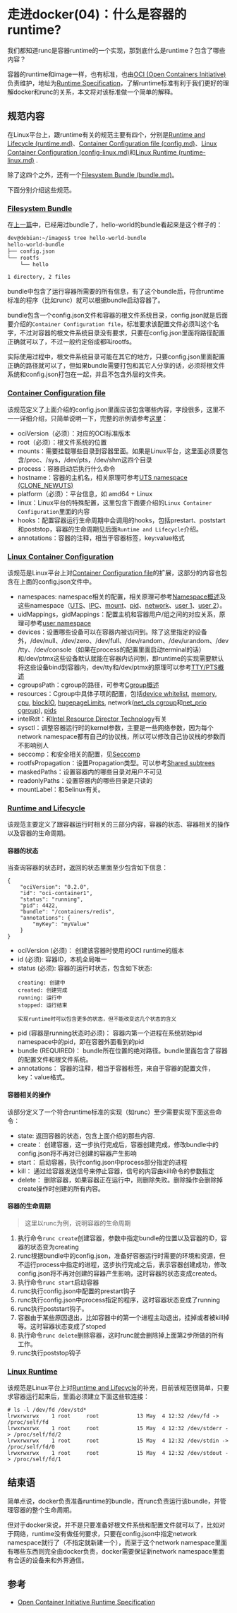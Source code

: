 # 走进docker(04)：什么是容器的runtime?

我们都知道runc是容器runtime的一个实现，那到底什么是runtime？包含了哪些内容？

容器的runtime和image一样，也有标准，也由[OCI (Open Containers Initiative)](https://www.opencontainers.org/)负责维护，地址为[Runtime Specification](https://github.com/opencontainers/runtime-spec/blob/master/spec.md)，了解runtime标准有利于我们更好的理解docker和runc的关系，本文将对该标准做一个简单的解释。

## 规范内容
在Linux平台上，跟runtime有关的规范主要有四个，分别是[Runtime and Lifecycle (runtime.md)](https://github.com/opencontainers/runtime-spec/blob/master/runtime.md)、[Container Configuration file (config.md)](https://github.com/opencontainers/runtime-spec/blob/master/config.md)、[Linux Container Configuration (config-linux.md)](https://github.com/opencontainers/runtime-spec/blob/master/config-linux.md)和[Linux Runtime (runtime-linux.md)](https://github.com/opencontainers/runtime-spec/blob/master/runtime-linux.md) .

除了这四个之外，还有一个[Filesystem Bundle (bundle.md)](https://github.com/opencontainers/runtime-spec/blob/master/bundle.md)。

下面分别介绍这些规范。

### [Filesystem Bundle](https://github.com/opencontainers/runtime-spec/blob/master/bundle.md)
在[上一篇](003_run_hello_world_without_docker.md)中，已经用过bundle了，hello-world的bundle看起来是这个样子的：
```bash
dev@debian:~/images$ tree hello-world-bundle
hello-world-bundle
├── config.json
└── rootfs
    └── hello

1 directory, 2 files
```

bundle中包含了运行容器所需要的所有信息，有了这个bundle后，符合runtime标准的程序（比如runc）就可以根据bundle启动容器了。

bundle包含一个config.json文件和容器的根文件系统目录，config.json就是后面要介绍的```Container Configuration file```，标准要求该配置文件必须叫这个名字，不过对容器的根文件系统目录没有要求，只要在config.json里面将路径配置正确就可以了，不过一般约定俗成都叫rootfs。

实际使用过程中，根文件系统目录可能在其它的地方，只要config.json里面配置正确的路径就可以了，但如果bundle需要打包和其它人分享的话，必须将根文件系统和config.json打包在一起，并且不包含外层的文件夹。

### [Container Configuration file](https://github.com/opencontainers/runtime-spec/blob/master/config.md)
该规范定义了上面介绍的config.json里面应该包含哪些内容，字段很多，这里不一一详细介绍，只简单说明一下，完整的示例请参考[这里](https://github.com/opencontainers/runtime-spec/blob/master/config.md#configuration-schema-example)：

* ociVersion（必须）：对应的OCI标准版本
* root（必须）：根文件系统的位置
* mounts：需要挂载哪些目录到容器里面。如果是Linux平台，这里面必须要包含/proc、/sys，/dev/pts，/dev/shm这四个目录
* process：容器启动后执行什么命令
* hostname：容器的主机名，相关原理可参考[UTS namespace (CLONE_NEWUTS)](/container/namesapce/002_namespace_uts.md)
* platform（必须）：平台信息，如 amd64 + Linux
* linux：Linux平台的特殊配置，这里包含下面要介绍的```Linux Container Configuration```里面的内容
* hooks：配置容器运行生命周期中会调用的hooks，包括prestart、poststart和poststop，容器的生命周期见后面```Runtime and Lifecycle```介绍。
* annotations：容器的注释，相当于容器标签，key:value格式

### [Linux Container Configuration](https://github.com/opencontainers/runtime-spec/blob/master/config-linux.md)
该规范是Linux平台上对[Container Configuration file](https://github.com/opencontainers/runtime-spec/blob/master/config.md)的扩展，这部分的内容也包含在上面的config.json文件中。

* namespaces: namespace相关的配置，相关原理可参考[Namespace概述](/container/namespace/001_namespace_introduction.md)及这些namespace（[UTS](/container/namespace/002_namespace_uts.md)、[IPC](/container/namespace/003_namespace_ipc.md)、[mount](/container/namespace/004_namespace_mount.md)、[pid](/container/namespace/005_namespace_pid.md)、[network](/container/namespace/006_namespace_network.md)、[user 1](/container/namespace/007_namespace_user_01.md)、[user 2](/container/namespace/008_namespace_user_02.md)）。
* uidMappings，gidMappings：配置主机和容器用户/组之间的对应关系，原理可参考[user namespace](/container/namespace/007_namespace_user_01.md)
* devices：设置哪些设备可以在容器内被访问到。除了这里指定的设备外，/dev/null、/dev/zero、/dev/full、/dev/random、/dev/urandom、/dev/tty、/dev/console（如果在process的配置里面启动terminal的话）和/dev/ptmx这些设备默认就能在容器内访问到，即runtime的实现需要默认将这些设备bind到容器内，dev/tty和/dev/ptmx的原理可以参考[TTY/PTS概述](/linux/019_tty.md)
* cgroupsPath：cgroup的路径，可参考[Cgroup概述](/container/cgroup/001_cgroup_introduction.md)
* resources：Cgroup中具体子项的配置，包括[device whitelist](https://www.kernel.org/doc/Documentation/cgroup-v1/devices.txt), [memory](/container/cgroup/004_cgroup_memeory.md), [cpu](/container/cgroup/005_cgroup_cpu.md), [blockIO](https://www.kernel.org/doc/Documentation/cgroup-v1/blkio-controller.txt), [hugepageLimits](https://www.kernel.org/doc/Documentation/cgroup-v1/hugetlb.txt), network([net_cls cgroup](https://www.kernel.org/doc/Documentation/cgroup-v1/net_cls.txt)和[net_prio cgroup](https://www.kernel.org/doc/Documentation/cgroup-v1/net_prio.txt)), [pids](/container/cgroup/003_cgroup_pids.md)
* intelRdt：和[Intel Resource Director Technology](https://www.kernel.org/doc/Documentation/x86/intel_rdt_ui.txt)有关
* sysctl：调整容器运行时的kernel参数，主要是一些网络参数，因为每个network namespace都有自己的协议栈，所以可以修改自己协议栈的参数而不影响别人
* seccomp：和安全相关的配置，见[Seccomp ](https://www.kernel.org/doc/Documentation/prctl/seccomp_filter.txt)
* rootfsPropagation：设置Propagation类型。可以参考[Shared subtrees](/linux/003_mount_02.md)
* maskedPaths：设置容器内的哪些目录对用户不可见
* readonlyPaths：设置容器内的哪些目录是只读的
* mountLabel：和Selinux有关。

### [Runtime and Lifecycle](https://github.com/opencontainers/runtime-spec/blob/master/runtime.md)
该规范主要定义了跟容器运行时相关的三部分内容，容器的状态、容器相关的操作以及容器的生命周期。
#### 容器的状态
当查询容器的状态时，返回的状态里面至少包含如下信息：
```
{
    "ociVersion": "0.2.0",
    "id": "oci-container1",
    "status": "running",
    "pid": 4422,
    "bundle": "/containers/redis",
    "annotations": {
        "myKey": "myValue"
    }
}
```

* ociVersion (必须)： 创建该容器时使用的OCI runtime的版本
* id (必须): 容器ID，本机全局唯一
* status (必须): 容器的运行时状态，包含如下状态:
    ```
    creating: 创建中
    created: 创建完成
    running: 运行中
    stopped: 运行结束

    实现runtime时可以包含更多的状态，但不能改变这几个状态的含义
    ```
* pid (容器是running状态时必须)： 容器内第一个进程在系统初始pid namespace中的pid，即在容器外面看到的pid
* bundle (REQUIRED)： bundle所在位置的绝对路径。bundle里面包含了容器的配置文件和根文件系统。
* annotations： 容器的注释，相当于容器标签，来自于容器的配置文件，key：value格式。

#### 容器相关的操作
该部分定义了一个符合runtime标准的实现（如runc）至少需要实现下面这些命令：

* state: 返回容器的状态，包含上面介绍的那些内容.
* create： 创建容器，这一步执行完成后，容器创建完成，修改bundle中的config.json将不再对已创建的容器产生影响
* start： 启动容器，执行config.json中process部分指定的进程
* kill： 通过给容器发送信号来停止容器，信号的内容由kill命令的参数指定
* delete： 删除容器，如果容器正在运行中，则删除失败。删除操作会删除掉create操作时创建的所有内容。

#### 容器的生命周期

>这里以runc为例，说明容器的生命周期

1. 执行命令```runc create```创建容器，参数中指定bundle的位置以及容器的ID，容器的状态变为creating
2. runc根据bundle中的config.json，准备好容器运行时需要的环境和资源，但不运行process中指定的进程，这步执行完成之后，表示容器创建成功，修改config.json将不再对创建的容器产生影响，这时容器的状态变成created。
3. 执行命令```runc start```启动容器
4. runc执行config.json中配置的prestart钩子
5. runc执行config.json中process指定的程序，这时容器状态变成了running
6. runc执行poststart钩子。
7. 容器由于某些原因退出，比如容器中的第一个进程主动退出，挂掉或者被kill掉等。这时容器状态变成了stoped
8. 执行命令```runc delete```删除容器，这时runc就会删除掉上面第2步所做的所有工作。
9. runc执行poststop钩子

### [Linux Runtime](https://github.com/opencontainers/runtime-spec/blob/master/runtime-linux.md)
该规范是Linux平台上对[Runtime and Lifecycle](https://github.com/opencontainers/runtime-spec/blob/master/runtime.md)的补充，目前该规范很简单，只要求容器运行起来后，里面必须建立下面这些软连接：
```
# ls -l /dev/fd /dev/std*
lrwxrwxrwx    1 root     root            13 May  4 12:32 /dev/fd -> /proc/self/fd
lrwxrwxrwx    1 root     root            15 May  4 12:32 /dev/stderr -> /proc/self/fd/2
lrwxrwxrwx    1 root     root            15 May  4 12:32 /dev/stdin -> /proc/self/fd/0
lrwxrwxrwx    1 root     root            15 May  4 12:32 /dev/stdout -> /proc/self/fd/1
```

## 结束语
简单点说，docker负责准备runtime的bundle，而runc负责运行该bundle，并管理容器的整个生命周期。

但对于docker来说，并不是只要准备好根文件系统和配置文件就可以了，比如对于网络，runtime没有做任何要求，只要在config.json中指定network namespace就行了（不指定就新建一个），而至于这个network namespace里面有哪些东西则完全由docker负责，docker需要保证新network namespace里面有合适的设备来和外界通信。

## 参考

* [Open Container Initiative Runtime Specification](https://github.com/opencontainers/runtime-spec)
